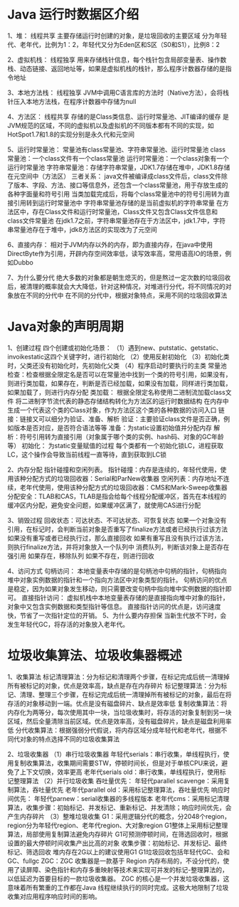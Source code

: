 # Java 运行时数据区介绍
1、堆：
    线程共享
    主要存储运行时创建的对象，是垃圾回收的主要区域
    分为年轻代、老年代，比例为1：2，年轻代又分为Eden区和S区（S0和S1），比例8：2

2、虚拟机栈：
    线程独享
    用来存储栈针信息，每个栈针包含局部变量表、操作数栈、动态链接、返回地址等，如果是虚拟机栈的栈针，那么程序计数器存储的是指令地址

3、本地方法栈：
    线程独享
    JVM中调用C语言库的方法时（Native方法），会将栈针压入本地方法栈，在程序计数器中存储为null

4、方法区：
    线程共享
    存储的是Class类信息、运行时常量池、JIT编译的缓存
    是JVM规范的区域，不同的虚拟机以及虚拟机的不同版本都有不同的实现，如HotSpot1.7和1.8的实现分别是永久代和元空间

5、运行时常量池：
    常量池有class常量池、字符串常量池、运行时常量池
    class常量池：一个class文件有一个class常量池
    运行时常量池：一个class对象有一个运行时常量池
    字符串常量池：存储字符串常量，JDK1.7存储在堆中，JDK1.8存储在元空间中（方法区）
    三者关系：
        java文件被编译成class文件后，class文件除了版本、字段、方法、接口等信息外，还包含一个class常量池，用于存放生成的各种字面量和符号引用
        当类加载完成后，将每个class常量池中的符号引用转为直接引用转到运行时常量池中
        字符串常量池存储的是当前虚拟机的字符串常量
    在方法区中，存在Class文件和运行时常量池，Class文件又包含Class文件信息和class文件常量池
    在jdk1.7之前，字符串常量池存在于方法区中，jdk1.7中，字符串常量池存在于堆中，jdk8方法区的实现改为了元空间
    
    
6、直接内存：
    相对于JVM内存以外的内存，即为直接内存，在java中使用DirectByte作为引用，开辟内存空间效率低，读写效率高，常用语高IO的场景，例如Dubbo

7、为什么要分代
    绝大多数的对象都是朝生熄灭的，但是熬过一定次数的垃圾回收后，被清理的概率就会大大降低，针对这种情况，对堆进行分代，将不同情况的对象放在不同的分代中
    在不同的分代中，根据对象特点，采用不同的垃圾回收算法

# Java对象的声明周期
1、创建过程
    四个创建或初始化场景：
        （1）遇到new、putstatic、getstatic、invoikestatic这四个关键字时，进行初始化
        （2）使用反射初始化
        （3）初始化类时，父类还没有初始化时，先初始化父类
        （4）程序启动时要执行的主类
    常量池检查：检查根据全限定名是否可以在常量池中找到一个类的符号引用，如果没有，则进行类加载，如果存在，判断是否已经加载，如果没有加载，同样进行类加载，如果加载了，则进行内存分配
    类加载：
        根据全限定名称使用二进制流加载class文件
        将二进制字节流代表的静态存储结构转化为方法区的运行时数据结构
        在内存中生成一个代表这个类的Class对象，作为方法区这个类的各种数据的访问入口
    链接：链接又可以细分为验证、准备、解析
        验证：主要验证class文件是否正确，例如版本是否对应，是否符合语法等等
        准备：为static设置初始值并分配内存
        解析：符号引用转为直接引用（对象属于哪个类的实例、hash码、对象的GC年龄等）
    初始化：
        为static变量赋值的过程
        每个类都有一个初始化锁LC，进程获取LC，这个操作会导致当前线程一直等待，直到获取到LC锁
        
2、内存分配
    指针碰撞和空闲列表。
    指针碰撞：内存是连续的，年轻代使用，使用该种分配方式的垃圾回收器：Serial和ParNew收集器
    空闲列表：内存地址不连续，老年代使用，使用该种分配方式的垃圾回收器：CMS和Mark-Sweep收集器
    分配安全：TLAB和CAS，TLAB是指会给每个线程分配缓冲区，首先在本线程的缓冲区内分配，避免安全问题，如果缓冲区满了，就使用CAS进行分配
    
3、销毁过程
    回收状态：可达状态、不可达状态、可恢复状态
    如果一个对象没有引用，在标记时，会判断当前对象是否重写了finalize方法或者已经执行过该方法
        如果没有重写或者已经执行过，那么直接回收
        如果有重写且没有执行过该方法，则执行finalize方法，并将对象放入一个队列中
    消费队列，判断该对象上是否存在强引用
        如果存在，移除队列
        如果不存在，则进行回收

4、访问方式
    句柄访问：
        本地变量表中存储的是句柄池中句柄的指针，句柄指向堆中对象实例数据的指针和一个指向方法区中对象类型的指针。
        句柄访问的优点是稳定，因为如果对象发生移动，则只需要改变句柄中指向堆中实例数据的指针即可。
    直接指针访问：
        虚拟机栈中本地变量表存储的是直接指向堆中对象的指针，对象中又包含实例数据和类型指针等信息。
        直接指针访问的优点是，访问速度快，节省了一次指针定位的开销。
5、为什么要内存担保
    当新生代放不下时，会发生年轻代GC，将存活的对象放入老年代。

# 垃圾收集算法、垃圾收集器概述
1、收集算法
    标记清理算法：分为标记和清理两个步骤，在标记完成后统一清理掉所有被标记的对象，优点是效率高，缺点是存在内存碎片
    标记整理算法：分为标记、清理、整理三个步骤，在标记完成后统一清理掉所有被标记的对象，最后在将存活的对象移动到一端。优点是没有磁盘碎片、缺点是效率低
    复制收集算法：将内存化为两等分，每次使用其中一块，当垃圾收集时，将存活的对象复制到另一块区域，然后全量清除当前区域。优点是效率高，没有磁盘碎片，缺点是磁盘利用率低
    分代收集算法：根据强弱分代假说，将内存区域分成年轻代和老年代，根据不同代对象的特点选择不同的垃圾收集算法

2、垃圾收集器
    （1）串行垃圾收集器
        年轻代serials：串行收集，单线程执行，使用复制收集算法，收集期间需要STW，停顿时间长，但是对于单核CPU来说，避免了上下文切换，效率更高
        老年代serials old：串行收集，单线程执行，使用标记整理算法
    （2）并行垃圾收集
        吞吐量优先：
            年轻代parallel scavenge：采用复制算法，吞吐量优先
            老年代parallel old：采用标记整理算法，吞吐量优先
        响应时间优先：
            年轻代parnew：serial收集器的多线程版本
            老年代cms：采用标记清理算法，收集步骤：初始标记、并发标记、重新标记、并发清除；响应时间优先，会产生内存碎片
    （3）整堆垃圾收集
        G1：采用逻辑分代的概念，分2048个region，region分为年轻代region、老年代region、大对象region
            G1整体上采用标记整理算法，局部使用复制算法避免内存碎片
            G1可预测停顿时间，在筛选回收时，根据设置的最大停顿时间收集产出比高的对象
            收集步骤：初始标记、并发标记、最终标记、筛选回收
            堆内存在2G以上的建议使用G1
            G1垃圾回收包括年轻代GC、会和GC、fullgc
        ZGC：ZGC 收集器是一款基于 Region 内存布局的，不设分代的，使用了读屏障、染色指针和内存多重映射等技术来实现可并发的标记-整理算法的，以低延迟为首要目标的一款垃圾收集器。
            ZGC 的核心是一个并发垃圾收集器，这意味着所有繁重的工作都在Java 线程继续执行的同时完成。这极大地限制了垃圾收集对应用程序响应时间的影响。